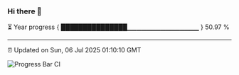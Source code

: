 ### Hi there 👋

⏳ Year progress { ███████████████▁▁▁▁▁▁▁▁▁▁▁▁▁▁▁ } 50.97 %

---

⏰ Updated on Sun, 06 Jul 2025 01:10:10 GMT

![Progress Bar CI](https://github.com/code-lakshay/GitHub-Actions-Demo/workflows/Progress%20Bar%20CI/badge.svg)
